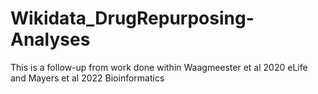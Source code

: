# Wikidata_DrugRepurposing-Analyses
This is a follow-up from work done within Waagmeester et al 2020 eLife and Mayers et al 2022 Bioinformatics
